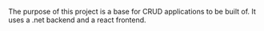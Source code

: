 The purpose of this project is a base for CRUD applications to be built of.
It uses a .net backend and a react frontend.